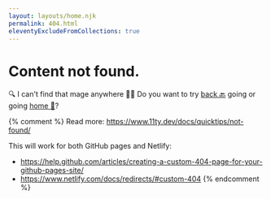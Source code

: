 ```yaml
---
layout: layouts/home.njk
permalink: 404.html
eleventyExcludeFromCollections: true
---
```

# Content not found.

🔍 I can't find that mage anywhere  🤷‍♂️ Do you want to try <a href="javascript:window.history.back();">back 🔙</a> going or going <a href="{{ '/' | url }}">home 🏡</a>?

{% comment %}
Read more: https://www.11ty.dev/docs/quicktips/not-found/

This will work for both GitHub pages and Netlify:

* https://help.github.com/articles/creating-a-custom-404-page-for-your-github-pages-site/
* https://www.netlify.com/docs/redirects/#custom-404
{% endcomment %}
